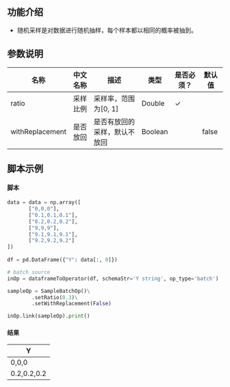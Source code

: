 ## 功能介绍

- 随机采样是对数据进行随机抽样，每个样本都以相同的概率被抽到。



## 参数说明

<!-- This is the start of auto-generated parameter info -->
<!-- DO NOT EDIT THIS PART!!! -->
| 名称 | 中文名称 | 描述 | 类型 | 是否必须？ | 默认值 |
| --- | --- | --- | --- | --- | --- |
| ratio | 采样比例 | 采样率，范围为[0, 1] | Double | ✓ |  |
| withReplacement | 是否放回 | 是否有放回的采样，默认不放回 | Boolean |  | false |<!-- This is the end of auto-generated parameter info -->


## 脚本示例

#### 脚本

```python
data = data = np.array([
       ["0,0,0"],
       ["0.1,0.1,0.1"],
       ["0.2,0.2,0.2"],
       ["9,9,9"],
       ["9.1,9.1,9.1"],
       ["9.2,9.2,9.2"]
])
    
df = pd.DataFrame({"Y": data[:, 0]})

# batch source 
inOp = dataframeToOperator(df, schemaStr='Y string', op_type='batch')

sampleOp = SampleBatchOp()\
        .setRatio(0.3)\
        .setWithReplacement(False)

inOp.link(sampleOp).print()
```
#### 结果

|Y|
|---|
|0,0,0|
|0.2,0.2,0.2|




